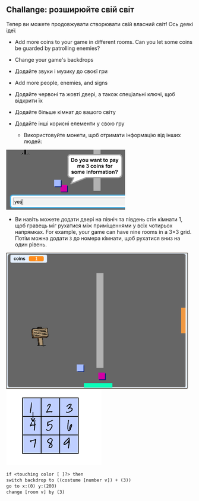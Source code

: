 ## Challange: розширюйте свій світ

Тепер ви можете продовжувати створювати свій власний світ! Ось деякі ідеї:

+ Add more coins to your game in different rooms. Can you let some coins be guarded by patrolling enemies?
+ Change your game's backdrops
+ Додайте звуки і музику до своєї гри
+ Add more people, enemies, and signs
+ Додайте червоні та жовті двері, а також спеціальні ключі, щоб відкрити їх
+ Додайте більше кімнат до вашого світу
+ Додайте інші корисні елементи у свою гру
    
    + Використовуйте монети, щоб отримати інформацію від інших людей:

![screenshot](images/world-bribe.png)

+ Ви навіть можете додати двері на північ та південь стін кімнати 1, щоб гравець міг рухатися між приміщеннями у всіх чотирьох напрямках. For example, your game can have nine rooms in a 3×3 grid. Потім можна додати ` 3 ` до номера кімнати, щоб рухатися вниз на один рівень.

![скріншот](images/north-south-rooms.png) ![скріншот](images/number-grid.png)

```blocks3
if <touching color [ ]?> then
switch backdrop to ((costume [number v]) + (3))
go to x:(0) y:(200)
change [room v] by (3)
```